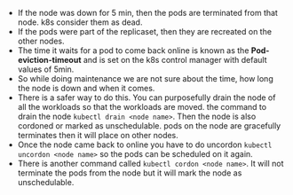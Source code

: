 * If the node was down for 5 min, then the pods are terminated from that node. k8s consider them as dead.
* If the pods were part of the replicaset, then they are recreated on the other nodes.
* The time it waits for a pod to come back online is known as the **Pod-eviction-timeout** and is set on the k8s control manager with default values of 5min.
* So while doing maintenance we are not sure about the time, how long the node is down and when it comes. 
* There is a safer  way to do this. You can purposefully drain the node of all the workloads so that the workloads are moved. the command to drain the node ```kubectl drain <node name>```. Then the node is also cordoned or marked as unschedulable. pods on the node are gracefully terminates then it will place on other nodes.
* Once the node came back to online you have to do uncordon ```kubectl uncordon <node name>``` so the pods can be scheduled on it again.
* There is another command called ```kubectl cordon <node name>```. It will not terminate the pods from the node but it will mark the node as unschedulable.

